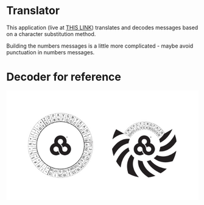 # Translator

This application (live at [THIS LINK](https://tedcart.github.io/bonnie-trans/)) translates and decodes messages based on a character substitution method.

Building the numbers messages is a little more complicated - maybe avoid punctuation in numbers messages.

# Decoder for reference

![decoder-image](encoder-ring.jpg)
